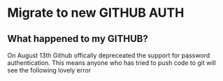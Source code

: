 # Migrate to new GITHUB AUTH
## What happened to my GITHUB?

On August 13th Github offically depreceated the support for password authentication.  This means anyone who has tried to push code to git will see the following lovely error

<img />
